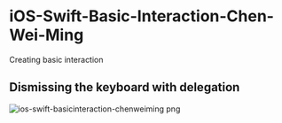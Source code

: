 # iOS-Swift-Basic-Interaction-Chen-Wei-Ming
Creating basic interaction

## Dismissing the keyboard with delegation
![ios-swift-basicinteraction-chenweiming png](https://cloud.githubusercontent.com/assets/5610299/10908727/ab6252ea-826e-11e5-8451-5390922ca0d6.png)
